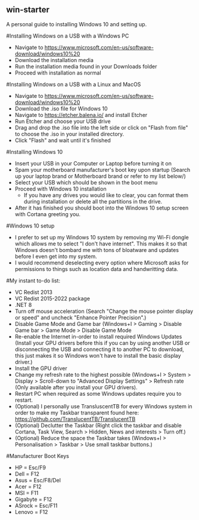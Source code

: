 ## win-starter
A personal guide to installing Windows 10 and setting up.

#Installing Windows on a USB with a Windows PC
- Navigate to https://www.microsoft.com/en-us/software-download/windows10%20
- Download the installation media
- Run the installation media found in your Downloads folder
- Proceed with installation as normal

#Installing Windows on a USB with a Linux and MacOS
- Navigate to https://www.microsoft.com/en-us/software-download/windows10%20
- Download the .iso file for Windows 10
- Navigate to https://etcher.balena.io/ and install Etcher
- Run Etcher and choose your USB drive
- Drag and drop the .iso file into the left side or click on "Flash from file" to choose the .iso in your installed directory.
- Click "Flash" and wait until it's finished


#Installing Windows 10
- Insert your USB in your Computer or Laptop before turning it on
- Spam your motherboard manufacturer's boot key upon startup (Search up your laptop brand or Motherboard brand or refer to my list below/)
- Select your USB which should be shown in the boot menu
- Proceed with Windows 10 installation
  - If you have any drives you would like to clear, you can format them during installation or delete all the partitions in the drive.
- After it has finished you should boot into the Windows 10 setup screen with Cortana greeting you.

#Windows 10 setup
- I prefer to set up my Windows 10 system by removing my Wi-Fi dongle which allows me to select "I don't have internet". This makes it so that Windows doesn't bombard me with tons of bloatware and updates before I even get into my system.
- I would recommend deselecting every option where Microsoft asks for permissions to things such as location data and handwritting data.

#My instant to-do list:
- VC Redist 2013
- VC Redist 2015-2022 package
- .NET 8
- Turn off mouse acceleration (Search "Change the mouse pointer display or speed" and uncheck "Enhance Pointer Precision".)
- Disable Game Mode and Game bar (Windows+I > Gaming > Disable Game bar > Game Mode > Disable Game Mode
- Re-enable the Internet in-order to install required Windows Updates (Install your GPU drivers before this if you can by using another USB or disconnecting the USB and connecting it to another PC to download, this just makes it so Windows won't have to install the basic display driver.)
- Install the GPU driver
- Change my refresh rate to the highest possible (Windows+I > System > Display > Scroll-down to "Advanced Display Settings" > Refresh rate (Only available after you install your GPU drivers).
- Restart PC when required as some Windows updates require you to restart.
- (Optional) I personally use TransluscentTB for every Windows system in order to make my Taskbar transparent found here: https://github.com/TranslucentTB/TranslucentTB
- (Optional) Declutter the Taskbar (Right click the taskbar and disable Cortana, Task View, Search > Hidden, News and interests > Turn off.)
- (Optional) Reduce the space the Taskbar takes (Windows+I > Personalisation > Taskbar > Use small taskbar buttons.)






#Manufacturer Boot Keys
- HP = Esc/F9
- Dell = F12
- Asus = Esc/F8/Del
- Acer = F12
- MSI = F11
- Gigabyte = F12
- ASrock = Esc/F11
- Lenovo = F12
